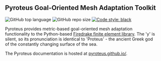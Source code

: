 ## Pyroteus Goal-Oriented Mesh Adaptation Toolkit

![GitHub top language](https://img.shields.io/github/languages/top/pyroteus/pyroteus)
![GitHub repo size](https://img.shields.io/github/repo-size/pyroteus/pyroteus)
[![Code style: black](https://img.shields.io/badge/code%20style-black-000000.svg)](https://github.com/psf/black)

Pyroteus provides metric-based goal-oriented mesh adaptation functionality to the Python-based 
[Firedrake finite element library](https://firedrakeproject.org). The 'y' is silent, so its
pronunciation is identical to 'Proteus' - the ancient Greek god of the constantly changing
surface of the sea.

The Pyroteus documentation is hosted at [pyroteus.github.io/](https://pyroteus.github.io/).
